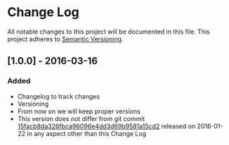 # Change Log
All notable changes to this project will be documented in this file.
This project adheres to [Semantic Versioning](http://semver.org/).

## [1.0.0] - 2016-03-16
### Added
- Changelog to track changes
- Versioning
 - From now on we will keep proper versions
 - This version does not differ from git commit [15facb8da326fbca96096e4dd3d69b9581a15cd2](https://github.com/bakaid/dns64perfpp/commit/15facb8da326fbca96096e4dd3d69b9581a15cd2) released on 2016-01-22 in any aspect other than this Change Log

